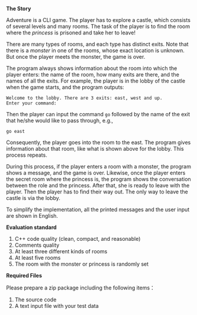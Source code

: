 **The Story**

Adventure is a CLI game. The player has to explore a castle, which consists of several levels and many rooms. The task of the player is to find the room where the *princess* is prisoned and take her to leave!

There are many types of rooms, and each type has distinct exits. Note that there is a *monster* in one of the rooms, whose exact location is unknown. But once the player meets the monster, the game is over.

The program always shows information about the room into which the player enters: the name of the room, how many exits are there, and the names of all the exits. For example, the player is in the lobby of the castle when the game starts, and the program outputs:

```
Welcome to the lobby. There are 3 exits: east, west and up.
Enter your command:
```

Then the player can input the command `go` followed by the name of the exit that he/she would like to pass through, e.g.,

```
go east
```

Consequently, the player goes into the room to the east. The program gives information about that room, like what is shown above for the lobby. This process repeats.

During this process, if the player enters a room with a monster, the program shows a message, and the game is over. Likewise, once the player enters the secret room where the princess is, the program shows the conversation between the role and the princess. After that, she is ready to leave with the player. Then the player has to find their way out. The only way to leave the castle is via the lobby.

To simplify the implementation, all the printed messages and the user input are shown in English.

**Evaluation standard**

1. C++ code quality (clean, compact, and reasonable)
2. Comments quality
3. At least three different kinds of rooms
4. At least five rooms
5. The room with the monster or princess is randomly set

**Required Files**

Please prepare a zip package including the following items：

1. The source code
2. A text input file with your test data